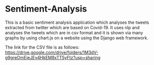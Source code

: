 # Sentiment-Analysis

This is a basic sentiment analysis application which analyses the tweets extracted from twitter which are based on Covid-19.
It uses nlp and analyses the tweets which are in csv format and it is shown via many graphs by using chart.js on a website using the Django web framework.

The link for the CSV file is as follows:
 https://drive.google.com/drive/folders/1M3dV-g9greOmEjeJEy4HkEM8xTT5yFtz?usp=sharing
